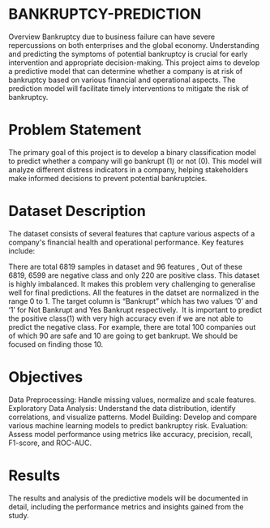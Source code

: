 # BANKRUPTCY-PREDICTION
Overview
Bankruptcy due to business failure can have severe repercussions on both enterprises and the global economy. Understanding and predicting the symptoms of potential bankruptcy is crucial for early intervention and appropriate decision-making. This project aims to develop a predictive model that can determine whether a company is at risk of bankruptcy based on various financial and operational aspects. The prediction model will facilitate timely interventions to mitigate the risk of bankruptcy.

# Problem Statement
The primary goal of this project is to develop a binary classification model to predict whether a company will go bankrupt (1) or not (0). This model will analyze different distress indicators in a company, helping stakeholders make informed decisions to prevent potential bankruptcies.

# Dataset Description
The dataset consists of several features that capture various aspects of a company's financial health and operational performance. Key features include:

There are total 6819 samples in dataset and 96 features , Out of these 6819, 6599 are negative class and only 220 are positive class.
This dataset is highly imbalanced. It makes this problem very challenging to generalise well for final predictions.
All the features in the datset are normalized in the range 0 to 1.
The target column is “Bankrupt” which has two values ‘0’ and ‘1’ for Not Bankrupt and Yes Bankrupt respectively.
 It is important to predict the positive class(1) with very high accuracy even if we are not able to predict the negative class. For example, there are total 100 companies out of which 90 are safe and 10 are going to get bankrupt. We should be focused on finding those 10.

# Objectives
Data Preprocessing: Handle missing values, normalize and scale features.
Exploratory Data Analysis: Understand the data distribution, identify correlations, and visualize patterns.
Model Building: Develop and compare various machine learning models to predict bankruptcy risk.
Evaluation: Assess model performance using metrics like accuracy, precision, recall, F1-score, and ROC-AUC.

# Results
The results and analysis of the predictive models will be documented in detail, including the performance metrics and insights gained from the study.


